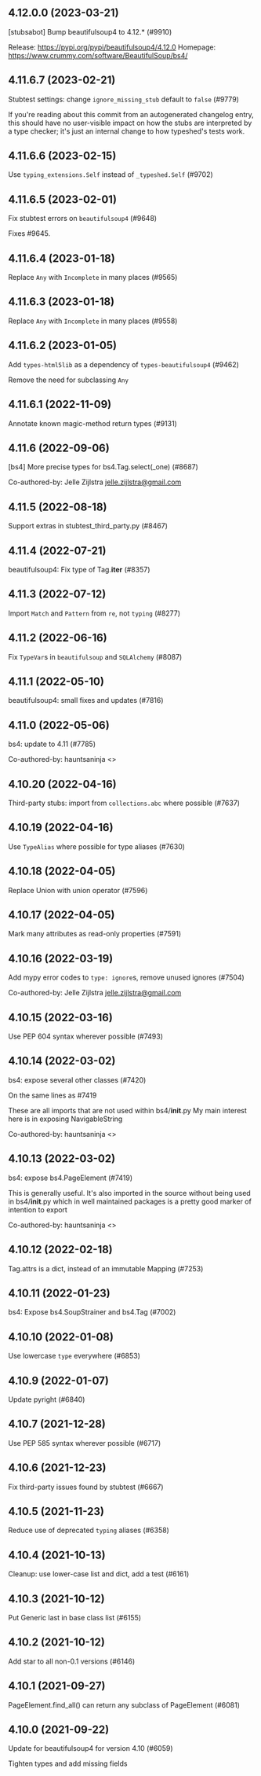 ## 4.12.0.0 (2023-03-21)

[stubsabot] Bump beautifulsoup4 to 4.12.* (#9910)

Release: https://pypi.org/pypi/beautifulsoup4/4.12.0
Homepage: https://www.crummy.com/software/BeautifulSoup/bs4/

## 4.11.6.7 (2023-02-21)

Stubtest settings: change `ignore_missing_stub` default to `false` (#9779)

If you're reading about this commit from an autogenerated changelog entry, this should have no user-visible impact on how the stubs are interpreted by a type checker; it's just an internal change to how typeshed's tests work.

## 4.11.6.6 (2023-02-15)

Use `typing_extensions.Self` instead of `_typeshed.Self` (#9702)

## 4.11.6.5 (2023-02-01)

Fix stubtest errors on `beautifulsoup4` (#9648)

Fixes #9645.

## 4.11.6.4 (2023-01-18)

Replace `Any` with `Incomplete` in many places (#9565)

## 4.11.6.3 (2023-01-18)

Replace `Any` with `Incomplete` in many places (#9558)

## 4.11.6.2 (2023-01-05)

Add `types-html5lib` as a dependency of `types-beautifulsoup4` (#9462)

Remove the need for subclassing `Any`

## 4.11.6.1 (2022-11-09)

Annotate known magic-method return types (#9131)

## 4.11.6 (2022-09-06)

[bs4] More precise types for bs4.Tag.select(_one) (#8687)

Co-authored-by: Jelle Zijlstra <jelle.zijlstra@gmail.com>

## 4.11.5 (2022-08-18)

Support extras in stubtest_third_party.py (#8467)

## 4.11.4 (2022-07-21)

beautifulsoup4: Fix type of Tag.__iter__ (#8357)

## 4.11.3 (2022-07-12)

Import `Match` and `Pattern` from `re`, not `typing` (#8277)

## 4.11.2 (2022-06-16)

Fix `TypeVar`s in `beautifulsoup` and `SQLAlchemy` (#8087)

## 4.11.1 (2022-05-10)

beautifulsoup4: small fixes and updates (#7816)

## 4.11.0 (2022-05-06)

bs4: update to 4.11 (#7785)

Co-authored-by: hauntsaninja <>

## 4.10.20 (2022-04-16)

Third-party stubs: import from `collections.abc` where possible (#7637)

## 4.10.19 (2022-04-16)

Use `TypeAlias` where possible for type aliases (#7630)

## 4.10.18 (2022-04-05)

Replace Union with union operator (#7596)

## 4.10.17 (2022-04-05)

Mark many attributes as read-only properties (#7591)

## 4.10.16 (2022-03-19)

Add mypy error codes to `type: ignore`s, remove unused ignores (#7504)

Co-authored-by: Jelle Zijlstra <jelle.zijlstra@gmail.com>

## 4.10.15 (2022-03-16)

Use PEP 604 syntax wherever possible (#7493)

## 4.10.14 (2022-03-02)

bs4: expose several other classes (#7420)

On the same lines as #7419

These are all imports that are not used within bs4/__init__.py
My main interest here is in exposing NavigableString

Co-authored-by: hauntsaninja <>

## 4.10.13 (2022-03-02)

bs4: expose bs4.PageElement (#7419)

This is generally useful. It's also imported in the source without being
used in bs4/__init__.py which in well maintained packages is a pretty
good marker of intention to export

Co-authored-by: hauntsaninja <>

## 4.10.12 (2022-02-18)

Tag.attrs is a dict, instead of an immutable Mapping (#7253)

## 4.10.11 (2022-01-23)

bs4: Expose bs4.SoupStrainer and bs4.Tag (#7002)

## 4.10.10 (2022-01-08)

Use lowercase `type` everywhere (#6853)

## 4.10.9 (2022-01-07)

Update pyright (#6840)

## 4.10.7 (2021-12-28)

Use PEP 585 syntax wherever possible (#6717)

## 4.10.6 (2021-12-23)

Fix third-party issues found by stubtest (#6667)

## 4.10.5 (2021-11-23)

Reduce use of deprecated `typing` aliases (#6358)

## 4.10.4 (2021-10-13)

Cleanup: use lower-case list and dict, add a test (#6161)

## 4.10.3 (2021-10-12)

Put Generic last in base class list (#6155)

## 4.10.2 (2021-10-12)

Add star to all non-0.1 versions (#6146)

## 4.10.1 (2021-09-27)

PageElement.find_all() can return any subclass of PageElement (#6081)

## 4.10.0 (2021-09-22)

Update for beautifulsoup4 for version 4.10 (#6059)

Tighten types and add missing fields

